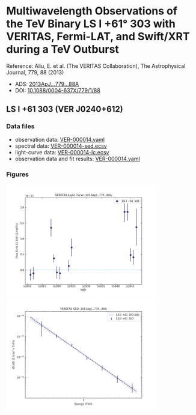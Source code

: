 # Multiwavelength Observations of the TeV Binary LS I +61° 303 with VERITAS, Fermi-LAT, and Swift/XRT during a TeV Outburst

Reference:
Aliu, E. et al. (The VERITAS Collaboration), The Astrophysical Journal, 779, 88 (2013)

- ADS: [2013ApJ...779...88A](http://adsabs.harvard.edu/abs/2013ApJ...779...88A)
- DOI: [10.1088/0004-637X/779/1/88](https://doi.org/10.1088/0004-637X/779/1/88)

## LS I +61 303 (VER J0240+612)
### Data files

- observation data: [VER-000014.yaml](VER-000014.yaml)  
- spectral data: [VER-000014-sed.ecsv](VER-000014-sed.ecsv)  
- light-curve data: [VER-000014-lc.ecsv](VER-000014-lc.ecsv)  
- observation data and fit results: [VER-000014.yaml](VER-000014.yaml)  


### Figures

<img src="figures/2013ApJ...779...88A-VER-14-1-lc.png" alt="drawing" width="400"/>
<img src="figures/2013ApJ...779...88A-VER-14-1-sed.png" alt="drawing" width="400"/>


